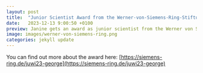 ```yaml
---
layout: post
title:  "Junior Scientist Award from the Werner-von-Siemens-Ring-Stiftung."
date:   2023-12-13 9:00:50 +0100
preview: Janine gets an award as junior scientist from the Werner von Siemens Ring Stiftung.
image: images/werner-von-siemens-ring.png
categories: jekyll update
---
```


You can find out more about the award here: [https://siemens-ring.de/juwi23-george](https://siemens-ring.de/juwi23-george)
